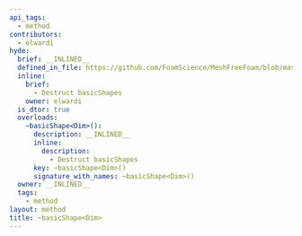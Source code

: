 ```yaml
---
api_tags:
  - method
contributors:
  - elwardi
hyde:
  brief: __INLINED__
  defined_in_file: https://github.com/FoamScience/MeshFreeFoam/blob/master/src/meshfree/https:/github.com/FoamScience/MeshFreeFoam/blob/master/src/meshfree/https:/github.com/FoamScience/MeshFreeFoam/blob/master/src/meshfree/https:/github.com/FoamScience/MeshFreeFoam/blob/master/src/meshfree/https:/github.com/FoamScience/MeshFreeFoam/blob/master/src/meshfree/https:/github.com/FoamScience/MeshFreeFoam/blob/master/src/meshfree/https:/github.com/FoamScience/MeshFreeFoam/blob/master/src/meshfree/https:/github.com/FoamScience/MeshFreeFoam/blob/master/src/meshfree/shapes/basicShape/basicShape.H
  inline:
    brief:
      - Destruct basicShapes
    owner: elwardi
  is_dtor: true
  overloads:
    ~basicShape<Dim>():
      description: __INLINED__
      inline:
        description:
          - Destruct basicShapes
      key: ~basicShape<Dim>()
      signature_with_names: ~basicShape<Dim>()
  owner: __INLINED__
  tags:
    - method
layout: method
title: ~basicShape<Dim>
---
```

